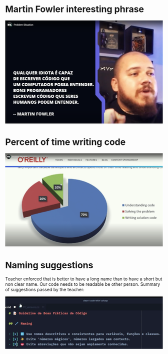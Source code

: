 # Martin Fowler interesting phrase

![Martin Fowler interesting phrase](images/martin-fowler-phrase.png)


# Percent of time writing code

![Percent of time writing code](images/percent-of-time-writing-code.png)


# Naming suggestions

Teacher enforced that is better to have a long name than to have a short but non clear name. Our code needs to be readable be other person. Summary of suggestions passed by the teacher:

![naming rules](images/naming-rules.png)